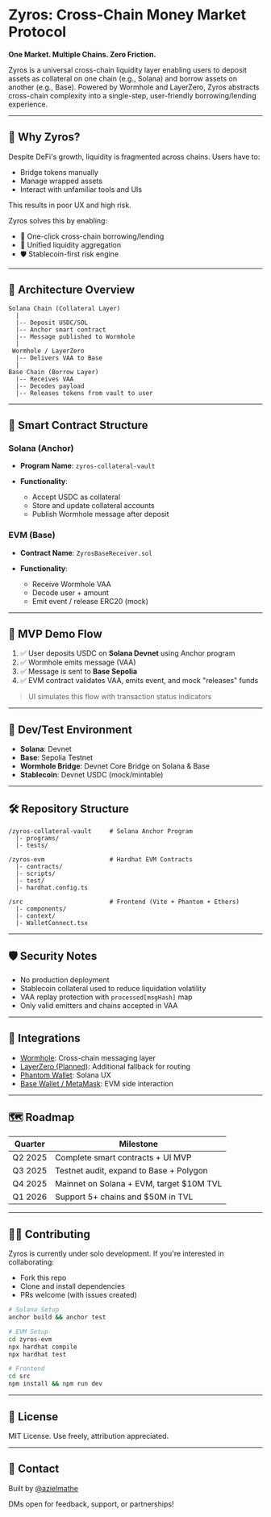 # Zyros: Cross-Chain Money Market Protocol

**One Market. Multiple Chains. Zero Friction.**

Zyros is a universal cross-chain liquidity layer enabling users to deposit assets as collateral on one chain (e.g., Solana) and borrow assets on another (e.g., Base). Powered by Wormhole and LayerZero, Zyros abstracts cross-chain complexity into a single-step, user-friendly borrowing/lending experience.

---

## 🚀 Why Zyros?

Despite DeFi's growth, liquidity is fragmented across chains. Users have to:

* Bridge tokens manually
* Manage wrapped assets
* Interact with unfamiliar tools and UIs

This results in poor UX and high risk.

Zyros solves this by enabling:

* 🔁 One-click cross-chain borrowing/lending
* 🔗 Unified liquidity aggregation
* 🛡 Stablecoin-first risk engine

---

## 🔧 Architecture Overview

```
Solana Chain (Collateral Layer)
  |
  |-- Deposit USDC/SOL
  |-- Anchor smart contract
  |-- Message published to Wormhole
  |
 Wormhole / LayerZero
  |-- Delivers VAA to Base
  |
Base Chain (Borrow Layer)
  |-- Receives VAA
  |-- Decodes payload
  |-- Releases tokens from vault to user
```

---

## 🧱 Smart Contract Structure

### Solana (Anchor)

* **Program Name**: `zyros-collateral-vault`
* **Functionality**:

  * Accept USDC as collateral
  * Store and update collateral accounts
  * Publish Wormhole message after deposit

### EVM (Base)

* **Contract Name**: `ZyrosBaseReceiver.sol`
* **Functionality**:

  * Receive Wormhole VAA
  * Decode user + amount
  * Emit event / release ERC20 (mock)

---

## 🧪 MVP Demo Flow

1. ✅ User deposits USDC on **Solana Devnet** using Anchor program
2. ✅ Wormhole emits message (VAA)
3. ✅ Message is sent to **Base Sepolia**
4. ✅ EVM contract validates VAA, emits event, and mock "releases" funds

> UI simulates this flow with transaction status indicators

---

## 🧪 Dev/Test Environment

* **Solana**: Devnet
* **Base**: Sepolia Testnet
* **Wormhole Bridge**: Devnet Core Bridge on Solana & Base
* **Stablecoin**: Devnet USDC (mock/mintable)

---

## 🛠 Repository Structure

```
/zyros-collateral-vault     # Solana Anchor Program
  |- programs/
  |- tests/

/zyros-evm                  # Hardhat EVM Contracts
  |- contracts/
  |- scripts/
  |- test/
  |- hardhat.config.ts

/src                        # Frontend (Vite + Phantom + Ethers)
  |- components/
  |- context/
  |- WalletConnect.tsx
```

---

## 🛡 Security Notes

* No production deployment
* Stablecoin collateral used to reduce liquidation volatility
* VAA replay protection with `processed[msgHash]` map
* Only valid emitters and chains accepted in VAA

---

## 🧬 Integrations

* [Wormhole](https://wormhole.com): Cross-chain messaging layer
* [LayerZero (Planned)](https://layerzero.network): Additional fallback for routing
* [Phantom Wallet](https://phantom.app): Solana UX
* [Base Wallet / MetaMask](https://base.org): EVM side interaction

---

## 🗺 Roadmap

| Quarter | Milestone                                 |
| ------- | ----------------------------------------- |
| Q2 2025 | Complete smart contracts + UI MVP         |
| Q3 2025 | Testnet audit, expand to Base + Polygon   |
| Q4 2025 | Mainnet on Solana + EVM, target \$10M TVL |
| Q1 2026 | Support 5+ chains and \$50M in TVL        |

---

## 🧑‍💻 Contributing

Zyros is currently under solo development. If you're interested in collaborating:

* Fork this repo
* Clone and install dependencies
* PRs welcome (with issues created)

```bash
# Solana Setup
anchor build && anchor test

# EVM Setup
cd zyros-evm
npx hardhat compile
npx hardhat test

# Frontend
cd src
npm install && npm run dev
```

---

## 📜 License

MIT License. Use freely, attribution appreciated.

---

## 🤝 Contact

Built by [@azielmathe](https://twitter.com/azielmathe)

DMs open for feedback, support, or partnerships!

